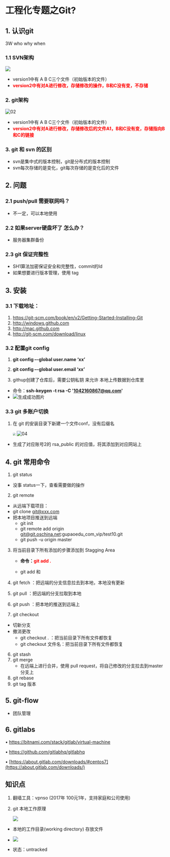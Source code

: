 # 工程化专题之Git?

## 1. 认识git

3W who why when

### 1.1 SVN架构

![](images\images-git\01.png)

- version1中有 A B C三个文件（初始版本的文件）
- <font color=red>**version2中有对A进行修改，存储修改的操作，B和C没有变，不存储**</font>

### 2. git架构

![02](images\images-git\02.png)

- version1中有 A B C三个文件（初始版本的文件）
- <font color=red>**version2中有对A进行修改，存储修改后的文件A1，B和C没有变，存储指向B和C的链接**</font>

### 3. git 和 svn 的区别

- svn是集中式的版本控制，git是分布式的版本控制
- svn每次存储的是变化，git每次存储的是变化后的文件



## 2. 问题

### 2.1 push/pull 需要联网吗？

- 不一定，可以本地使用

### 2.2 如果server硬盘坏了 怎么办？

- 服务器集群备份

### 2.3 git 保证完整性

- SH1算法加密保证安全和完整性，commit的Id
- 如果想要进行版本管理，使用 tag



## 3. 安装

### 3.1 下载地址：

1. https://git-scm.com/book/en/v2/Getting-Started-Installing-Git
2. http://windows.github.com
3. http://mac.github.com
4.  http://git-scm.com/download/linux 

### 3.2 配置git config

1. **git config –-global user.name ‘xx’**

2. **git config –-global user.email ‘xx’**

3. githup创建了仓库后，需要公钥私钥 来允许 本地上传数据到仓库里

- 命令：**ssh-keygen -t rsa -C '1042160867@qq.com'**
- ![生成成功图片](images\git生成SSH公钥私钥.png)

### 3.3 git 多账户切换

1. 在 git 的安装目录下新建一个文件conf，没有后缀名

   <img src="images\images-git\03.png" style="zoom:50%;" />

   <img src="images\images-git\04.png" alt="04" style="zoom:100%;" />

- 生成了对应账号2的 rsa_public 的对应值，将其添加到对应网站上




## 4. git 常用命令

1. git status  

- 没事 status一下，查看需要做的操作

2. git remote

- 从远端下载项目：
- git clone git@xxx.com
- 把本地项目推送到远端
  - git init
  - git remote add origin git@git.oschina.net:gupaoedu_com_vip/test10.git
  - git push -u origin master

3. 将当前目录下所有添加的步骤添加到 Stagging Area 

   - **命令：<font color=red>git add .</font>**

   - git add 和 
4. git fetch ：把远端的分支信息拉去到本地，本地没有更新
5. git pull   ：把远端的分支拉取到本地
6. git push ：把本地的推送到远端上
7. git checkout 

- 切新分支
- 撤消更改
  - git checkout .           ：把当前目录下所有文件都恢复
  - git checkout 文件名：把当前目录下所有文件都恢复

6. git stash
7. git merge
   - 在远端上进行合并，使用 pull request，将自己修改的分支拉去到master分支上
8. git rebase 
9. git tag 版本

## 5. git-flow

- 团队管理

## 6. gitlabs

• https://bitnami.com/stack/gitlab/virtual-machine

• https://github.com/gitlabhq/gitlabhq 

• [https://about.gitlab.com/downloads/#centos7](https://about.gitlab.com/downloads/) 



## 知识点

1. 翻墙工具：vpnso (2017年 100元1年，支持家庭和公司使用)

2. git 本地工作原理

   ![](images\images-git\05.png)

- 本地的工作目录(working directory) 存放文件

- ![](images\images-git\.git目录.png)

- 状态：untracked

   





